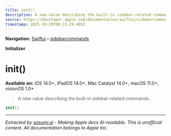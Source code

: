 ```yaml
---
title: init()
description: A new value describing the built-in sidebar-related commands.
source: https://developer.apple.com/documentation/swiftui/sidebarcommands/init()
timestamp: 2025-10-29T00:13:29.485Z
---
```


**Navigation:** [Swiftui](/documentation/swiftui) › [sidebarcommands](/documentation/swiftui/sidebarcommands)

**Initializer**

# init()

**Available on:** iOS 14.0+, iPadOS 14.0+, Mac Catalyst 14.0+, macOS 11.0+, visionOS 1.0+

> A new value describing the built-in sidebar-related commands.

```swift
init()
```

---

*Extracted by [sosumi.ai](https://sosumi.ai) - Making Apple docs AI-readable.*
*This is unofficial content. All documentation belongs to Apple Inc.*

